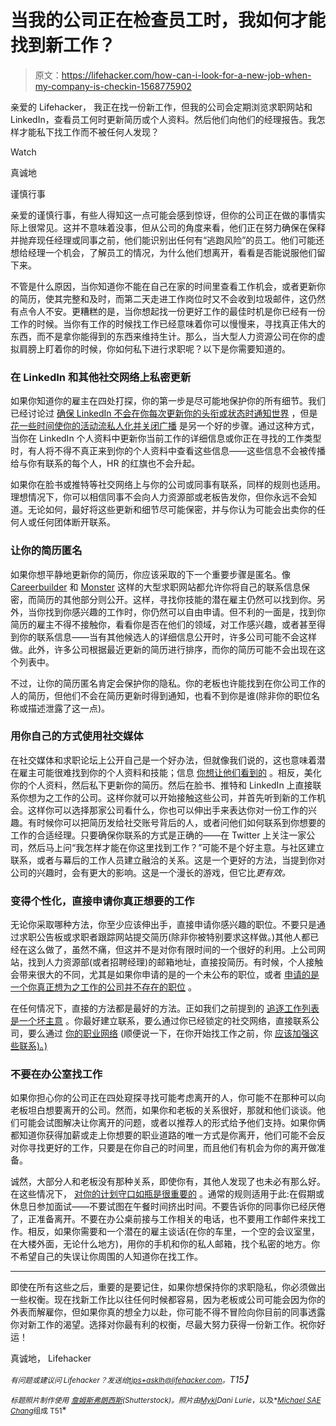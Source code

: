 # 当我的公司正在检查员工时，我如何才能找到新工作？

> 原文：<https://lifehacker.com/how-can-i-look-for-a-new-job-when-my-company-is-checkin-1568775902>

亲爱的 Lifehacker，
我正在找一份新工作，但我的公司会定期浏览求职网站和 LinkedIn，查看员工何时更新简历或个人资料。然后他们向他们的经理报告。我怎样才能私下找工作而不被任何人发现？

Watch

真诚地

谨慎行事

亲爱的谨慎行事，有些人得知这一点可能会感到惊讶，但你的公司正在做的事情实际上很常见。这并不意味着没事，但从公司的角度来看，他们正在努力确保在保释并抛弃现任经理或同事之前，他们能识别出任何有“逃跑风险”的员工。他们可能还想给经理一个机会，了解员工的情况，为什么他们想离开，看看是否能说服他们留下来。

不管是什么原因，当你知道你不能在自己在家的时间里查看工作机会，或者更新你的简历，使其完整和及时，而第二天走进工作岗位时又不会收到垃圾邮件，这仍然有点令人不安。更糟糕的是，当你想起找一份更好工作的最佳时机是你已经有一份工作的时候。当你有工作的时候找工作已经意味着你可以慢慢来，寻找真正伟大的东西，而不是拿你能得到的东西来维持生计。那么，当大型人力资源公司在你的虚拟肩膀上盯着你的时候，你如何私下进行求职呢？以下是你需要知道的。

### 在 LinkedIn 和其他社交网络上私密更新

如果你知道你的雇主在四处打探，你的第一步是尽可能地保护你的所有细节。我们已经讨论过 [确保 LinkedIn 不会在你每次更新你的头衔或状态时通知世界](http://lifehacker.com/the-most-important-setting-to-change-in-linkedin-before-1537070655) ，但是 [花一些时间使你的活动流私人化并关闭广播](http://lifehacker.com/how-to-fix-linkedins-biggest-annoyances-1567460670) 是另一个好的步骤。通过这种方式，当你在 LinkedIn 个人资料中更新你当前工作的详细信息或你正在寻找的工作类型时，有人将不得不真正来到你的个人资料中查看这些信息——这些信息不会被传播给与你有联系的每个人，HR 的红旗也不会升起。

如果你在脸书或推特等社交网络上与你的公司或同事有联系，同样的规则也适用。理想情况下，你可以相信同事不会向人力资源部或老板告发你，但你永远不会知道。无论如何，最好将这些更新和细节尽可能保密，并与你认为可能会出卖你的任何人或任何团体断开联系。

### 让你的简历匿名

如果你想平静地更新你的简历，你应该采取的下一个重要步骤是匿名。像 [Careerbuilder](http://careerbuilder.com/) 和 [Monster](http://monster.com/) 这样的大型求职网站都允许你将自己的联系信息保密，而简历的其他部分则公开。这样，寻找你技能的潜在雇主仍然可以找到你。另外，当你找到你感兴趣的工作时，你仍然可以自由申请。但不利的一面是，找到你简历的雇主不得不接触你，看看你是否在他们的领域，对工作感兴趣，或者甚至得到你的联系信息——当有其他候选人的详细信息公开时，许多公司可能不会这样做。此外，许多公司根据最近更新的简历进行排序，而你的简历可能不会出现在这个列表中。

不过，让你的简历匿名肯定会保护你的隐私。你的老板也许能找到在你公司工作的人的简历，但他们不会在简历更新时得到通知，也看不到你是谁(除非你的职位名称或描述泄露了这一点)。

### 用你自己的方式使用社交媒体

在社交媒体和求职论坛上公开自己是一个好办法，但就像我们说的，这也意味着潜在雇主可能很难找到你的个人资料和技能；信息 [你想让他们看到的](http://lifehacker.com/spruce-up-your-social-network-profiles-before-applying-5895468) 。相反，美化你的个人资料，然后私下更新你的简历。然后在脸书、推特和 LinkedIn 上直接联系你想为之工作的公司。这样你就可以开始接触这些公司，并首先听到新的工作机会。这样你可以选择那家公司看什么，你也可以伸出手来表达你对一份工作的兴趣。有时候你可以把简历发给社交账号背后的人，或者问他们如何联系到你想要的工作的合适经理。只要确保你联系的方式是正确的——在 Twitter 上关注一家公司，然后马上问“我怎样才能在你这里找到工作？”可能不是个好主意。与社区建立联系，或者与幕后的工作人员建立融洽的关系。这是一个更好的方法，当提到你对公司的兴趣时，会有更大的影响。这是一个漫长的游戏，但它比*更有效。*

### 变得个性化，直接申请你真正想要的工作

无论你采取哪种方法，你至少应该伸出手，直接申请你感兴趣的职位。不要只是通过求职公告板或求职者跟踪网站提交简历(除非你被特别要求这样做。)其他人都已经在这么做了，虽然不痛，但这并不是对你有限时间的一个很好的利用。上公司网站，找到人力资源部(或者招聘经理)的邮箱地址，直接投简历。有时候，个人接触会带来很大的不同，尤其是如果你申请的是的一个未公布的职位，或者 [申请的是一个你真正想为之工作的公司并不存在的职位](http://lifehacker.com/how-to-apply-for-a-job-position-that-doesnt-exist-5898666) 。

在任何情况下，直接的方法都是最好的方法。正如我们之前提到的 [追逐工作列表是一个坏主意](http://lifehacker.com/stop-chasing-jobs-start-chasing-companies-and-contacts-5954345) 。你最好建立联系，要么通过你已经锁定的社交网络，直接联系公司，要么通过 [你的职业网络](http://lifehacker.com/how-to-skip-the-sleaze-and-build-a-real-professional-ne-510256651) (顺便说一下，在你开始找工作之前，你 [应该加强这些联系)。)](http://lifehacker.com/use-the-layoff-test-to-build-your-professional-networ-5971451)

### 不要在办公室找工作

如果你担心你的公司正在四处窥探寻找可能考虑离开的人，你可能不在那种可以向老板坦白想要离开的公司。然而，如果你和老板的关系很好，那就和他们谈谈。他们可能会试图解决让你离开的问题，或者以推荐人的形式给予他们支持。如果你俩都知道你获得加薪或走上你想要的职业道路的唯一方式是你离开，他们可能不会反对你寻找更好的工作，只要是在你自己的时间里，而且他们有机会为你的离开做准备。

诚然，大部分人和老板没有那种关系，即使你有，其他人发现了也未必有那么好。在这些情况下， [对你的计划守口如瓶是很重要的](http://lifehacker.com/how-to-keep-your-job-search-secret-5951684) 。通常的规则适用于此:在假期或休息日参加面试——不要试图在午餐时间挤出时间。不要告诉你的同事你已经厌倦了，正准备离开。不要在办公桌前接与工作相关的电话，也不要用工作邮件来找工作。相反，如果你需要和一个潜在的雇主谈话(在你的车里，一个空的会议室里，在大楼外面，无论什么地方)，用你的手机和你的私人邮箱，找个私密的地方。你不希望自己的失误让你周围的人知道你在找工作。

* * *

即使在所有这些之后，重要的是要记住，如果你想保持你的求职隐私，你必须做出一些权衡。现在找新工作比以往任何时候都容易，因为老板或公司可能会因为你的外表而解雇你，但如果你真的想全力以赴，你可能不得不冒险向你目前的同事透露你对新工作的渴望。选择对你最有利的权衡，尽最大努力获得一份新工作。祝你好运！

真诚地，
Lifehacker

*<small>有问题或建议问 Lifehacker？发送给</small>*[*<small>tips+asklh@lifehacker.com</small>*](mailto:tips+asklh@lifehacker.com)*<small>。</small>T15】*

<small>*标题照片制作使用*</small> [<small>*詹姆斯弗朗西斯*</small>](http://www.shutterstock.com/pic.mhtml?id=159666029&src=id)<small>*(Shutterstock)。照片由*</small>[<small>*Mykl*</small>](https://www.flickr.com/photos/myklroventine-events/3490067441/)<small></small>*<small>*Dani Lurie*</small><small>*，以及*</small>[<small>*Michael SAE Chang*</small>](https://www.flickr.com/photos/saechang/4640831227)<small>组成 T51</small>*